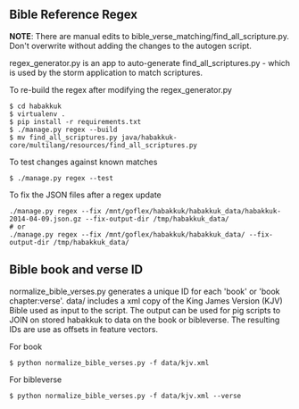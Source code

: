 ## Bible Reference Regex
**NOTE**: There are manual edits to bible_verse_matching/find_all_scripture.py. Don't overwrite without
adding the changes to the autogen script.

regex_generator.py is an app to auto-generate find_all_scriptures.py - which is used by the storm application to match scriptures.    

To re-build the regex after modifying the regex_generator.py  
  
    $ cd habakkuk    
    $ virtualenv .     
    $ pip install -r requirements.txt
    $ ./manage.py regex --build      
    $ mv find_all_scriptures.py java/habakkuk-core/multilang/resources/find_all_scriptures.py    


To test changes against known matches    

    $ ./manage.py regex --test    

To fix the JSON files after a regex update

    ./manage.py regex --fix /mnt/goflex/habakkuk/habakkuk_data/habakkuk-2014-04-09.json.gz --fix-output-dir /tmp/habakkuk_data/
    # or
    ./manage.py regex --fix /mnt/goflex/habakkuk/habakkuk_data/ --fix-output-dir /tmp/habakkuk_data/

## Bible book and verse ID
normalize_bible_verses.py generates a unique ID for each 'book' or 'book chapter:verse'. data/ 
includes a xml copy of the King James Version (KJV) Bible used as input to the script.
The output can be used for pig scripts to JOIN on stored habakkuk to data on the book or bibleverse.
The resulting IDs are use as offsets in feature vectors.

For book

    $ python normalize_bible_verses.py -f data/kjv.xml

For bibleverse

    $ python normalize_bible_verses.py -f data/kjv.xml --verse

